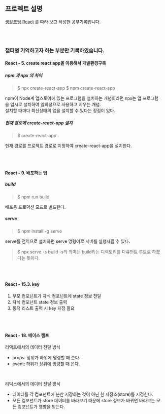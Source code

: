 
## 프로젝트 설명
[생활코딩 React](https://opentutorials.org/module/4058)  를 따라 보고 작성한 공부기록입니다.

<br/>
<br/>

### 챕터별 기억하고자 하는 부분만 기록하였습니다.


#### React - 5. create react app을 이용해서 개발환경구축

##### npm 과 npx 의 차이
>$ npx create-react-app
>$ npm create-react-app

npm이 Node계 앱스토어에 있는 프로그램을 설치하는 개념이라면 npx는 앱 프로그램을 임시로 설치하여 일회성으로 사용하고 지우는 개념.  
설치할 때마다 최신상태의 앱을 설치할 수 있다는 장점이 있다.  

##### 현재 경로에 create-react-app 설치
>$ create-react-app .

현재 경로를 프로젝트 경로로 지정하여 create-react-app을 설치한다.

<br/>
<br/>




#### React - 9. 배포하는 법

##### build
>$ npm run build

배포용 프로덕션 모드로 빌드한다.

##### serve
>$ npm install -g serve

serve를 전역으로 설치하면 serve 명령어로 서버를 실행시킬 수 있다.

>$ npx serve -s build
-s의 의미는 build라는 디렉토리를 다큐먼트 루트로 하겠다는 뜻이다.

<br/>
<br/>




#### React - 15.3. key
1. 부모 컴포넌트가 자식 컴포넌트에 state 정보 전달
2. 자식 컴포넌트 state 정보 출력
3. 동적 리스트 출력 시 key 지정 필요

<br/>
<br/>



#### React - 18. 베이스 캠프
리액트에서의 데이터 전달 방식  
- props: 상위가 하위에 명령할 때 쓴다.
- event: 하위가 상위에 명령할 때 쓴다.

<br/>

리덕스에서의 데이터 전달 방식
- 데이터를 각 컴포넌트에 분산 저장하는 것이 아닌 한 저장소(store)를 지정한다.
- 모든 컴포넌트가 store 데이터를 바라보기 때문에 store 정보가 바뀌면 바라보는 모든 컴포넌트가 영향을 받는다.


<br/>
<br/>
<br/>